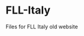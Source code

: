 # FLL-Italy
Files for FLL Italy old website

<!-- Learn about this code on MDN: https://developer.mozilla.org/en-US/docs/Web/SVG/Element/foreignObject -->

